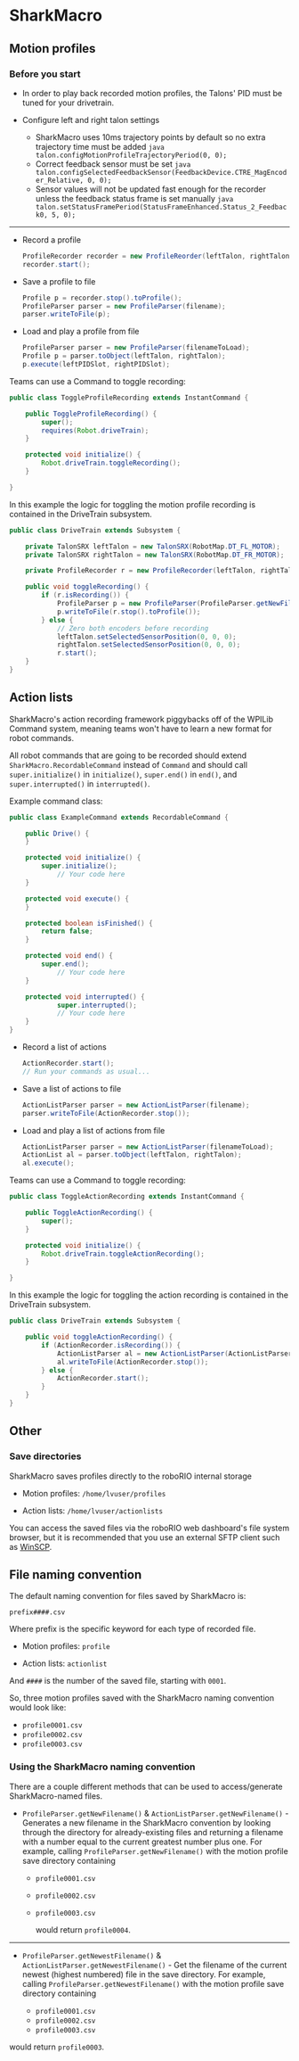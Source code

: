 # SharkMacro

## Motion profiles

### Before you start

* In order to play back recorded motion profiles, the Talons' PID must be tuned for your drivetrain.

* Configure left and right talon settings

  * SharkMacro uses 10ms trajectory points by default so no extra trajectory time must be added
        ```java
        talon.configMotionProfileTrajectoryPeriod(0, 0);
        ```
  * Correct feedback sensor must be set
        ```java
        talon.configSelectedFeedbackSensor(FeedbackDevice.CTRE_MagEncoder_Relative, 0, 0);
        ```
  * Sensor values will not be updated fast enough for the recorder unless the feedback status frame is set manually
        ```java
        talon.setStatusFramePeriod(StatusFrameEnhanced.Status_2_Feedback0, 5, 0);
        ```
---

* Record a profile
    ```java
    ProfileRecorder recorder = new ProfileReorder(leftTalon, rightTalon);
    recorder.start();
    ```
* Save a profile to file
    ```java
    Profile p = recorder.stop().toProfile();
    ProfileParser parser = new ProfileParser(filename);
    parser.writeToFile(p);
    ```
* Load and play a profile from file
    ```java
    ProfileParser parser = new ProfileParser(filenameToLoad);
    Profile p = parser.toObject(leftTalon, rightTalon);
    p.execute(leftPIDSlot, rightPIDSlot);
    ```
Teams can use a Command to toggle recording:

```java
public class ToggleProfileRecording extends InstantCommand {

    public ToggleProfileRecording() {
        super();
        requires(Robot.driveTrain);
    }

    protected void initialize() {
    	Robot.driveTrain.toggleRecording();
    }

}
```

In this example the logic for toggling the motion profile recording is contained in the DriveTrain subsystem.

```java
public class DriveTrain extends Subsystem {

    private TalonSRX leftTalon = new TalonSRX(RobotMap.DT_FL_MOTOR);
    private TalonSRX rightTalon = new TalonSRX(RobotMap.DT_FR_MOTOR);

    private ProfileRecorder r = new ProfileRecorder(leftTalon, rightTalon);

    public void toggleRecording() {
        if (r.isRecording()) {
            ProfileParser p = new ProfileParser(ProfileParser.getNewFilename());
            p.writeToFile(r.stop().toProfile());
        } else {
            // Zero both encoders before recording
            leftTalon.setSelectedSensorPosition(0, 0, 0);
            rightTalon.setSelectedSensorPosition(0, 0, 0);
            r.start();
    }
}
```

## Action lists

SharkMacro's action recording framework piggybacks off of the WPILib Command system, meaning teams won't have to learn a new format for robot commands.

All robot commands that are going to be recorded should extend `SharkMacro.RecordableCommand` instead of `Command` and should call `super.initialize()` in `initialize()`, `super.end()` in `end()`, and `super.interrupted()` in `interrupted()`.

Example command class:

```java
public class ExampleCommand extends RecordableCommand {

	public Drive() {
	}

	protected void initialize() {
	    super.initialize();
            // Your code here
	}

	protected void execute() {
	}

	protected boolean isFinished() {
	    return false;
	}

	protected void end() {
	    super.end();
            // Your code here
	}

	protected void interrupted() {
            super.interrupted();
            // Your code here
	}
}
```

* Record a list of actions
    ```java
    ActionRecorder.start();
    // Run your commands as usual...
    ```
* Save a list of actions to file
    ```java
    ActionListParser parser = new ActionListParser(filename);
    parser.writeToFile(ActionRecorder.stop());
    ```
* Load and play a list of actions from file
    ```java
    ActionListParser parser = new ActionListParser(filenameToLoad);
    ActionList al = parser.toObject(leftTalon, rightTalon);
    al.execute();
    ```
Teams can use a Command to toggle recording:

```java
public class ToggleActionRecording extends InstantCommand {

    public ToggleActionRecording() {
        super();
    }

    protected void initialize() {
        Robot.driveTrain.toggleActionRecording();
    }

}
```

In this example the logic for toggling the action recording is contained in the DriveTrain subsystem.

```java
public class DriveTrain extends Subsystem {

    public void toggleActionRecording() {
        if (ActionRecorder.isRecording()) {
            ActionListParser al = new ActionListParser(ActionListParser.getNewFilename());
            al.writeToFile(ActionRecorder.stop());
        } else {
            ActionRecorder.start();
        }
    }
}
```

## Other

### Save directories

SharkMacro saves profiles directly to the roboRIO internal storage

* Motion profiles: `/home/lvuser/profiles`

* Action lists: `/home/lvuser/actionlists`

You can access the saved files via the roboRIO web dashboard's file system browser, but it is recommended that you use an external SFTP client such as [WinSCP](https://winscp.net/eng/download.php).

## File naming convention
The default naming convention for files saved by SharkMacro is:
```
prefix####.csv
```
Where prefix is the specific keyword for each type of recorded file.

* Motion profiles: `profile`

* Action lists: `actionlist`

And `####` is the number of the saved file, starting with `0001`.

So, three motion profiles saved with the SharkMacro naming convention would look like:

* `profile0001.csv`
* `profile0002.csv`
* `profile0003.csv`

### Using the SharkMacro naming convention

There are a couple different methods that can be used to access/generate SharkMacro-named files.

* `ProfileParser.getNewFilename()` & `ActionListParser.getNewFilename()` - Generates a new filename in the SharkMacro convention by looking through the directory for already-existing files and returning a filename with a number equal to the current greatest number plus one. For example, calling `ProfileParser.getNewFilename()` with the motion profile save directory containing

  * `profile0001.csv`
  * `profile0002.csv`
  * `profile0003.csv`

    would return `profile0004`.
---

* `ProfileParser.getNewestFilename()` & `ActionListParser.getNewestFilename()` - Get the filename of the current newest (highest numbered) file in the save directory. For example, calling `ProfileParser.getNewestFilename()` with the motion profile save directory containing

  * `profile0001.csv`
  * `profile0002.csv`
  * `profile0003.csv`

would return `profile0003`.
